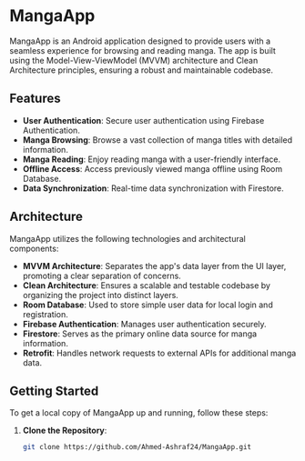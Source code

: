 # MangaApp

MangaApp is an Android application designed to provide users with a seamless experience for browsing and reading manga. The app is built using the Model-View-ViewModel (MVVM) architecture and Clean Architecture principles, ensuring a robust and maintainable codebase.

## Features

- **User Authentication**: Secure user authentication using Firebase Authentication.
- **Manga Browsing**: Browse a vast collection of manga titles with detailed information.
- **Manga Reading**: Enjoy reading manga with a user-friendly interface.
- **Offline Access**: Access previously viewed manga offline using Room Database.
- **Data Synchronization**: Real-time data synchronization with Firestore.

## Architecture

MangaApp utilizes the following technologies and architectural components:

- **MVVM Architecture**: Separates the app's data layer from the UI layer, promoting a clear separation of concerns.
- **Clean Architecture**: Ensures a scalable and testable codebase by organizing the project into distinct layers.
- **Room Database**: Used to store simple user data for local login and registration.
- **Firebase Authentication**: Manages user authentication securely.
- **Firestore**: Serves as the primary online data source for manga information.
- **Retrofit**: Handles network requests to external APIs for additional manga data.

## Getting Started

To get a local copy of MangaApp up and running, follow these steps:

1. **Clone the Repository**:
   ```bash
   git clone https://github.com/Ahmed-Ashraf24/MangaApp.git
